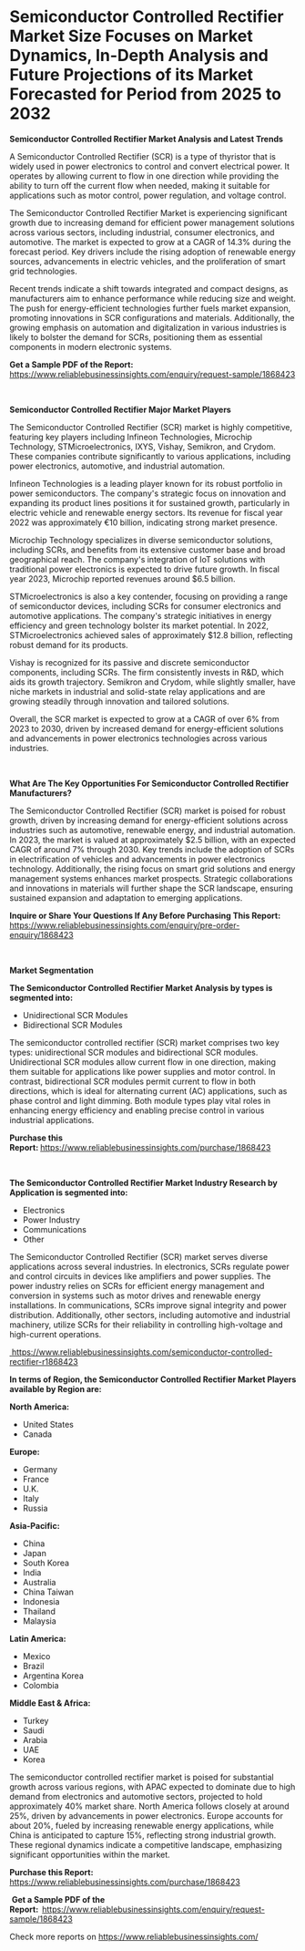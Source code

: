 <p><h1>Semiconductor Controlled Rectifier Market Size Focuses on Market Dynamics, In-Depth Analysis and Future Projections of its Market Forecasted for Period from 2025 to 2032</h1></p><p><strong>Semiconductor Controlled Rectifier Market Analysis and Latest Trends</strong></p>
<p><p>A Semiconductor Controlled Rectifier (SCR) is a type of thyristor that is widely used in power electronics to control and convert electrical power. It operates by allowing current to flow in one direction while providing the ability to turn off the current flow when needed, making it suitable for applications such as motor control, power regulation, and voltage control.</p><p>The Semiconductor Controlled Rectifier Market is experiencing significant growth due to increasing demand for efficient power management solutions across various sectors, including industrial, consumer electronics, and automotive. The market is expected to grow at a CAGR of 14.3% during the forecast period. Key drivers include the rising adoption of renewable energy sources, advancements in electric vehicles, and the proliferation of smart grid technologies.</p><p>Recent trends indicate a shift towards integrated and compact designs, as manufacturers aim to enhance performance while reducing size and weight. The push for energy-efficient technologies further fuels market expansion, promoting innovations in SCR configurations and materials. Additionally, the growing emphasis on automation and digitalization in various industries is likely to bolster the demand for SCRs, positioning them as essential components in modern electronic systems.</p></p>
<p><strong>Get a Sample PDF of the Report:&nbsp;</strong> <a href="https://www.reliablebusinessinsights.com/enquiry/request-sample/1868423?utm_campaign=2174&utm_medium=2&utm_source=Github&utm_content=ia&utm_term=10022025&utm_id=semiconductor-controlled-rectifier">https://www.reliablebusinessinsights.com/enquiry/request-sample/1868423</a></p>
<p>&nbsp;</p>
<p><strong>Semiconductor Controlled Rectifier Major Market Players</strong></p>
<p><p>The Semiconductor Controlled Rectifier (SCR) market is highly competitive, featuring key players including Infineon Technologies, Microchip Technology, STMicroelectronics, IXYS, Vishay, Semikron, and Crydom. These companies contribute significantly to various applications, including power electronics, automotive, and industrial automation.</p><p>Infineon Technologies is a leading player known for its robust portfolio in power semiconductors. The company's strategic focus on innovation and expanding its product lines positions it for sustained growth, particularly in electric vehicle and renewable energy sectors. Its revenue for fiscal year 2022 was approximately €10 billion, indicating strong market presence.</p><p>Microchip Technology specializes in diverse semiconductor solutions, including SCRs, and benefits from its extensive customer base and broad geographical reach. The company's integration of IoT solutions with traditional power electronics is expected to drive future growth. In fiscal year 2023, Microchip reported revenues around $6.5 billion.</p><p>STMicroelectronics is also a key contender, focusing on providing a range of semiconductor devices, including SCRs for consumer electronics and automotive applications. The company's strategic initiatives in energy efficiency and green technology bolster its market potential. In 2022, STMicroelectronics achieved sales of approximately $12.8 billion, reflecting robust demand for its products.</p><p>Vishay is recognized for its passive and discrete semiconductor components, including SCRs. The firm consistently invests in R&D, which aids its growth trajectory. Semikron and Crydom, while slightly smaller, have niche markets in industrial and solid-state relay applications and are growing steadily through innovation and tailored solutions.</p><p>Overall, the SCR market is expected to grow at a CAGR of over 6% from 2023 to 2030, driven by increased demand for energy-efficient solutions and advancements in power electronics technologies across various industries.</p></p>
<p>&nbsp;</p>
<p><strong>What Are The Key Opportunities For Semiconductor Controlled Rectifier Manufacturers?</strong></p>
<p><p>The Semiconductor Controlled Rectifier (SCR) market is poised for robust growth, driven by increasing demand for energy-efficient solutions across industries such as automotive, renewable energy, and industrial automation. In 2023, the market is valued at approximately $2.5 billion, with an expected CAGR of around 7% through 2030. Key trends include the adoption of SCRs in electrification of vehicles and advancements in power electronics technology. Additionally, the rising focus on smart grid solutions and energy management systems enhances market prospects. Strategic collaborations and innovations in materials will further shape the SCR landscape, ensuring sustained expansion and adaptation to emerging applications.</p></p>
<p><strong>Inquire or Share Your Questions If Any Before Purchasing This Report:</strong> <a href="https://www.reliablebusinessinsights.com/enquiry/pre-order-enquiry/1868423?utm_campaign=2174&utm_medium=2&utm_source=Github&utm_content=ia&utm_term=10022025&utm_id=semiconductor-controlled-rectifier">https://www.reliablebusinessinsights.com/enquiry/pre-order-enquiry/1868423</a></p>
<p>&nbsp;</p>
<p><strong>Market Segmentation</strong></p>
<p><strong>The Semiconductor Controlled Rectifier Market Analysis by types is segmented into:</strong></p>
<p><ul><li>Unidirectional SCR Modules</li><li>Bidirectional SCR Modules</li></ul></p>
<p><p>The semiconductor controlled rectifier (SCR) market comprises two key types: unidirectional SCR modules and bidirectional SCR modules. Unidirectional SCR modules allow current flow in one direction, making them suitable for applications like power supplies and motor control. In contrast, bidirectional SCR modules permit current to flow in both directions, which is ideal for alternating current (AC) applications, such as phase control and light dimming. Both module types play vital roles in enhancing energy efficiency and enabling precise control in various industrial applications.</p></p>
<p><strong>Purchase this Report:&nbsp;</strong><a href="https://www.reliablebusinessinsights.com/purchase/1868423?utm_campaign=2174&utm_medium=2&utm_source=Github&utm_content=ia&utm_term=10022025&utm_id=semiconductor-controlled-rectifier">https://www.reliablebusinessinsights.com/purchase/1868423</a></p>
<p>&nbsp;</p>
<p><strong>The Semiconductor Controlled Rectifier Market Industry Research by Application is segmented into:</strong></p>
<p><ul><li>Electronics</li><li>Power Industry</li><li>Communications</li><li>Other</li></ul></p>
<p><p>The Semiconductor Controlled Rectifier (SCR) market serves diverse applications across several industries. In electronics, SCRs regulate power and control circuits in devices like amplifiers and power supplies. The power industry relies on SCRs for efficient energy management and conversion in systems such as motor drives and renewable energy installations. In communications, SCRs improve signal integrity and power distribution. Additionally, other sectors, including automotive and industrial machinery, utilize SCRs for their reliability in controlling high-voltage and high-current operations.</p></p>
<p><a href="https://www.reliablebusinessinsights.com/semiconductor-controlled-rectifier-r1868423?utm_campaign=2174&utm_medium=2&utm_source=Github&utm_content=ia&utm_term=10022025&utm_id=semiconductor-controlled-rectifier">&nbsp;https://www.reliablebusinessinsights.com/semiconductor-controlled-rectifier-r1868423</a></p>
<p><strong>In terms of Region, the Semiconductor Controlled Rectifier Market Players available by Region are:</strong></p>
<p>
    <p> <strong> North America: </strong>
        <ul>
            <li>United States</li>
            <li>Canada</li>
        </ul>
        </p> 
    <p> <strong> Europe: </strong>
        <ul>
            <li>Germany</li>
            <li>France</li>
            <li>U.K.</li>
            <li>Italy</li>
            <li>Russia</li>
        </ul>
        </p> 
    <p> <strong> Asia-Pacific: </strong>
        <ul>
            <li>China</li>
            <li>Japan</li>
            <li>South Korea</li>
            <li>India</li>
            <li>Australia</li>
            <li>China Taiwan</li>
            <li>Indonesia</li>
            <li>Thailand</li>
            <li>Malaysia</li>
        </ul>
        </p> 
    <p> <strong> Latin America: </strong>
        <ul>
            <li>Mexico</li>
            <li>Brazil</li>
            <li>Argentina Korea</li>
            <li>Colombia</li>
        </ul>
        </p> 
    <p> <strong> Middle East & Africa: </strong>
        <ul>
            <li>Turkey</li>
            <li>Saudi</li>
            <li>Arabia</li>
            <li>UAE</li>
            <li>Korea</li>
        </ul>
    </p>
    </p>
<p><p>The semiconductor controlled rectifier market is poised for substantial growth across various regions, with APAC expected to dominate due to high demand from electronics and automotive sectors, projected to hold approximately 40% market share. North America follows closely at around 25%, driven by advancements in power electronics. Europe accounts for about 20%, fueled by increasing renewable energy applications, while China is anticipated to capture 15%, reflecting strong industrial growth. These regional dynamics indicate a competitive landscape, emphasizing significant opportunities within the market.</p></p>
<p><strong>Purchase this Report: </strong><a href="https://www.reliablebusinessinsights.com/purchase/1868423?utm_campaign=2174&utm_medium=2&utm_source=Github&utm_content=ia&utm_term=10022025&utm_id=semiconductor-controlled-rectifier">https://www.reliablebusinessinsights.com/purchase/1868423</a></p>
<p>&nbsp;<strong>Get a Sample PDF of the Report:&nbsp;&nbsp;</strong><a href="https://www.reliablebusinessinsights.com/enquiry/request-sample/1868423?utm_campaign=2174&utm_medium=2&utm_source=Github&utm_content=ia&utm_term=10022025&utm_id=semiconductor-controlled-rectifier">https://www.reliablebusinessinsights.com/enquiry/request-sample/1868423</a></p>
<p><strong></strong></p>
<p>Check more reports on <a href="https://www.reliablebusinessinsights.com/?utm_campaign=2174&utm_medium=2&utm_source=Github&utm_content=ia&utm_term=10022025&utm_id=semiconductor-controlled-rectifier">https://www.reliablebusinessinsights.com/</a></p>